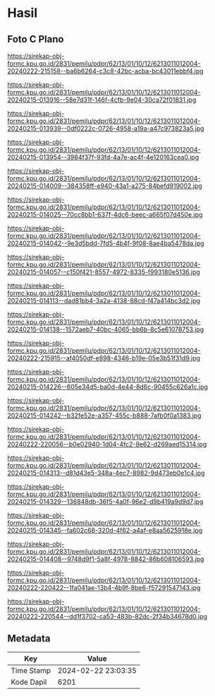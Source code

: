 # Hasil

## Foto C Plano

https://sirekap-obj-formc.kpu.go.id/2831/pemilu/pdpr/62/13/01/10/12/6213011012004-20240222-215158--ba6b6264-c3c8-42bc-acba-bc43011ebbf4.jpg

https://sirekap-obj-formc.kpu.go.id/2831/pemilu/pdpr/62/13/01/10/12/6213011012004-20240215-013916--58e7d31f-146f-4cfb-9e04-30ca72f01831.jpg

https://sirekap-obj-formc.kpu.go.id/2831/pemilu/pdpr/62/13/01/10/12/6213011012004-20240215-013939--0df0222c-0726-4958-a19a-a47c973823a5.jpg

https://sirekap-obj-formc.kpu.go.id/2831/pemilu/pdpr/62/13/01/10/12/6213011012004-20240215-013954--3984f37f-93fd-4a7e-ac4f-4e120163cea0.jpg

https://sirekap-obj-formc.kpu.go.id/2831/pemilu/pdpr/62/13/01/10/12/6213011012004-20240215-014009--384358ff-e940-43a1-a275-84befd919002.jpg

https://sirekap-obj-formc.kpu.go.id/2831/pemilu/pdpr/62/13/01/10/12/6213011012004-20240215-014025--70cc8bb1-637f-4dc6-beec-a665f07d450e.jpg

https://sirekap-obj-formc.kpu.go.id/2831/pemilu/pdpr/62/13/01/10/12/6213011012004-20240215-014042--9e3d5bdd-7fd5-4b4f-9f08-8ae4ba5478da.jpg

https://sirekap-obj-formc.kpu.go.id/2831/pemilu/pdpr/62/13/01/10/12/6213011012004-20240215-014057--c150f421-8557-4972-8335-f993180e5136.jpg

https://sirekap-obj-formc.kpu.go.id/2831/pemilu/pdpr/62/13/01/10/12/6213011012004-20240215-014113--dad81bb4-3a2a-4138-88cd-f47a414bc3d2.jpg

https://sirekap-obj-formc.kpu.go.id/2831/pemilu/pdpr/62/13/01/10/12/6213011012004-20240215-014138--1572aeb7-40bc-4065-bb6b-8c5e61078753.jpg

https://sirekap-obj-formc.kpu.go.id/2831/pemilu/pdpr/62/13/01/10/12/6213011012004-20240222-215915--af4050df-e898-4346-b19e-05e3b51f31d9.jpg

https://sirekap-obj-formc.kpu.go.id/2831/pemilu/pdpr/62/13/01/10/12/6213011012004-20240215-014226--605e34d5-ba0d-4e44-8d6c-90455c626a1c.jpg

https://sirekap-obj-formc.kpu.go.id/2831/pemilu/pdpr/62/13/01/10/12/6213011012004-20240215-014242--b32fe52e-a357-455c-b888-7afb0f0a1383.jpg

https://sirekap-obj-formc.kpu.go.id/2831/pemilu/pdpr/62/13/01/10/12/6213011012004-20240222-220056--b0e02940-1d04-4fc2-8e62-d269aed15314.jpg

https://sirekap-obj-formc.kpu.go.id/2831/pemilu/pdpr/62/13/01/10/12/6213011012004-20240215-014313--d81d43e5-348a-4ec7-8982-9d473eb0e1c4.jpg

https://sirekap-obj-formc.kpu.go.id/2831/pemilu/pdpr/62/13/01/10/12/6213011012004-20240215-014329--136848db-36f5-4a0f-96e2-d9b419a9d9d7.jpg

https://sirekap-obj-formc.kpu.go.id/2831/pemilu/pdpr/62/13/01/10/12/6213011012004-20240215-014345--fa602c68-320d-4f62-a4af-e8aa5625918e.jpg

https://sirekap-obj-formc.kpu.go.id/2831/pemilu/pdpr/62/13/01/10/12/6213011012004-20240215-014408--9748d9f1-5a8f-4978-8842-86b608106593.jpg

https://sirekap-obj-formc.kpu.go.id/2831/pemilu/pdpr/62/13/01/10/12/6213011012004-20240222-220422--1fa041ae-13b4-4b9f-8be6-f57291547143.jpg

https://sirekap-obj-formc.kpu.go.id/2831/pemilu/pdpr/62/13/01/10/12/6213011012004-20240222-220544--dd1f3702-ca53-483b-82dc-2f34b34678d0.jpg


## Metadata

| Key        | Value               |
| ---------- | ------------------- |
| Time Stamp | 2024-02-22 23:03:35 |
| Kode Dapil | 6201                |



